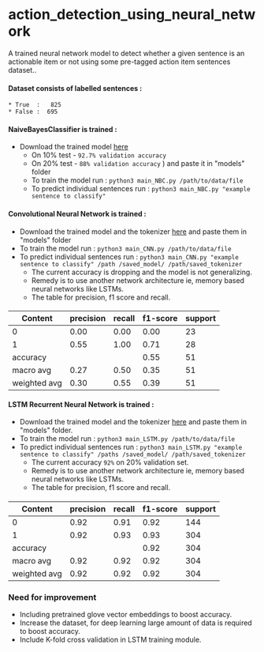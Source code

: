 # action_detection_using_neural_network
A trained neural network model to detect whether a given sentence is an actionable item or not using some pre-tagged action item sentences dataset..

#### Dataset consists of labelled sentences : 
    * True  :   825
    * False :  695

#### NaiveBayesClassifier is trained :
* Download the trained model [here](https://drive.google.com/open?id=1KVOyzOrk8SatS9_yUsN1kSMV1ZmtgriJ)
    * On 10% test - `92.7% validation accuracy` 
    * On 20% test - `88% validation accuracy`
    ) and paste it in "models" folder
    * To train the model run : `python3 main_NBC.py /path/to/data/file`
    * To predict individual sentences run : `python3 main_NBC.py "example sentence to classify"`
    
#### Convolutional Neural Network is trained :
* Download the trained model and the tokenizer [here](https://drive.google.com/open?id=1Zpt_zVloqJPMDpgjGEK0E089blgRm1wa) and paste them in "models" folder 
* To train the model run : `python3 main_CNN.py /path/to/data/file`
* To predict individual sentences run : `python3 main_CNN.py "example sentence to classify" /path
/saved_model/ /path/saved_tokenizer` 
    * The current accuracy is dropping and the model is not generalizing. 
    * Remedy is to use another network architecture ie, memory based neural networks like LSTMs.
    * The table for precision, f1 score and recall.
    
####
|     Content   | precision  |  recall | f1-score |  support
| ------------  | ---------  | ------- | -------- | ----------
|      0        |     0.00   |   0.00  |    0.00  |    23      
|      1        |     0.55   |   1.00  |    0.71  |    28   
|   accuracy    |            |         |   0.55   |    51
|   macro avg   |     0.27   |   0.50  |   0.35   |    51
| weighted avg  |     0.30   |   0.55  |   0.39   |    51

#### LSTM Recurrent Neural Network is trained :
* Download the trained model and the tokenizer [here](https://drive.google.com/open?id=1Qnn9nnRm4tDYnPo6wP9dqvsZfrhrE2tv) and paste them in "models" folder.
* To train the model run : `python3 main_LSTM.py /path/to/data/file`
* To predict individual sentences run : `python3 main_LSTM.py "example sentence to classify" /paths
/saved_model/ /path/saved_tokenizer`
    * The current accuracy `92%` on 20% validation set. 
    * Remedy is to use another network architecture ie, memory based neural networks like LSTMs.
    * The table for precision, f1 score and recall.
    
####
|     Content   | precision  |  recall | f1-score |  support
| ------------  | ---------  | ------- | -------- | ----------
|      0        |     0.92   |   0.91  |    0.92  |    144      
|      1        |     0.92   |   0.93  |    0.93  |    304   
|   accuracy    |            |         |   0.92   |    304
|   macro avg   |     0.92   |   0.92  |   0.92   |    304 
| weighted avg  |     0.92   |   0.92  |   0.92   |    304


### Need for improvement
* Including pretrained glove vector embeddings to boost accuracy.
* Increase the dataset, for deep learning large amount of data is required to boost accuracy.
* Include K-fold cross validation in LSTM training module.